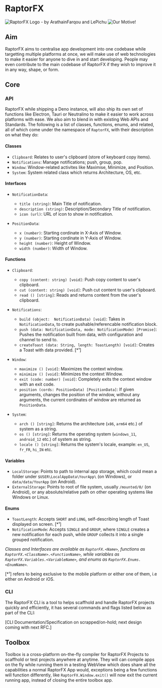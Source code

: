 ﻿# RaptorFX
![RaptorFX Logo - by ArathainFarqou and LePichu](https://cdn.discordapp.com/attachments/890845937243684886/921414193423466536/rfx_text_logo.png)
![Our Motive!](https://cdn.discordapp.com/attachments/890845937243684886/979286337016430632/sub_text.png)
   
## Aim 
RaptorFX aims to centralise app development into one codebase while targetting multiple platforms at once, we will make use of web technologies to make it easier for anyone to dive in and start developing. People may even contribute to the main codebase of RaptorFX if they wish to improve it in any way, shape, or form. 

## Core

### API 
RaptorFX while shipping a Deno instance, will also ship its own set of functions like Electron, Tauri or Neutralino to make it easier to work across platforms with ease. We also aim to blend in with existing Web APIs and Standards. The following is a list of classes, functions, enums, and related, all of which come under the namespace of `RaptorFX`, with their description on what they do: 

#### Classes
- `Clipboard`: Relates to user's clipboard (store of keyboard copy items).
- `Notifications`: Manage notifications; push, group, pop.
- `Window`: Window-related activites like Maximise, Minimize, and Position.
- `System`: System related class which returns Architecture, OS, etc.

#### Interfaces
- `NotificationData`: 
    * `title (string)`: Main Title of notification.
    * `description (string)`: Description/Secondary Title of notification.
    * `icon (url)`: URL of icon to show in notification.

- `PositionData`:
    * `x (number)`: Starting cordinate in X-Axis of Window.
    * `y (number)`: Starting cordinate in Y-Axis of Window.
    * `height (number)`: Height of Window.
    * `width (number)`: Width of Window.

#### Functions 
- `Clipboard`: 
    * `copy (content: string) [void]`: Push copy content to user's clipboard. 
    * `cut (content: string) [void]`: Push cut content to user's clipboard.
    * `read () [string]`: Reads and returns content from the user's clipboard.

- `Notifications`:
    * `build (object:  NotificationData) [void]`: Takes in `NotificationData`, to create pushable/referencable notification block.
    * `push (data: NotificationData, mode: NotificationMode) [Promise]`: Pushes the notification built from data, with configuration and channel to send to.
    * `createToast (data: String, length: ToastLength) [void]`: Creates a Toast with data provided. [*¹]

- `Window`:
    * `maximize () [void]`: Maximizes the context window.
    * `minimize () [void]`: Minimizes the context Window.
    * `exit (code: number) [void]`: Completely exits the context window with an exit code.
    * `position (cords: PositionData) [PositionData]`: If given arguments, changes the position of the window, without any arguments, the current cordinates of window are returned as `PositionData`.

- `System`:
    * `arch () [string]`: Returns the architecture (`x86`, `arm64` etc.) of system as a string.
    * `os () [string]`: Returns the operating system (`windows_11`, `android_12` etc.) of system as string.
    * `locale () [string]`: Returns the system's locale, example: `en_US`, `fr_FR`, `hi_IN` etc.

#### Variables
- `LocalStorage`: Points to path to internal app storage, which could mean a folder under `$USER\LocalAppData\YourApp\` (on Windows), or `data/data/YourApp` (on Android).
- `ExternalStorage`: Points to root of file system, usually `/mounted/0/` (on Android), or any absolute/relative path on other operating systems like Windows or Linux.

#### Enums
- `ToastLength`: Accepts `SHORT` and `LONG`, self-describing length of Toast displayed on screen. [*¹]
- `NotificationMode`: Accepts `SINGLE` and `GROUP`, where `SINGLE` creates a new notification for each push, while `GROUP` collects it into a single grouped notification. 

_Classes and Interfaces are available as `RaptorFX.<Name>`, functions as `RaptorFX.<ClassName>.<FunctionName>`, while variables as `RaptorFX.Variables.<VariableName>`, and enums as `RaptorFX.Enums.<EnumName>`._

[*¹] refers to being exclusive to the mobile platform or either one of them, i.e either on Android or iOS.

### CLI
The RaptorFX CLI is a tool to helps scaffhold and handle RaptorFX projects quickly and efficiently, it has several commands and flags listed below as part of the CLI:

[CLI Documentation/Specification on scrapped/on-hold; next design coming with next RFC.] 

## Toolbox
Toolbox is a cross-platform on-the-fly compiler for RaptorFX Projects to scaffhold or test projects anywhere at anytime. They will can compile apps on the fly while running them in a testing WebView which does share all the capabilities a normal RaptorFX App would, exceptions being a few functions will function differently, like `RaptorFX.Window.exit()` will now exit the current running app, instead of closing the entire toolbox app. 

